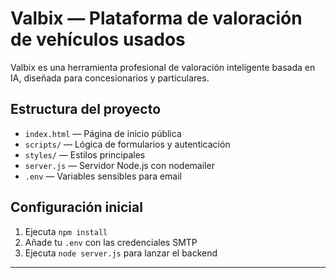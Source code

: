 # Valbix — Plataforma de valoración de vehículos usados

Valbix es una herramienta profesional de valoración inteligente basada en IA, diseñada para concesionarios y particulares.

## Estructura del proyecto
- `index.html` — Página de inicio pública
- `scripts/` — Lógica de formularios y autenticación
- `styles/` — Estilos principales
- `server.js` — Servidor Node.js con nodemailer
- `.env` — Variables sensibles para email

## Configuración inicial
1. Ejecuta `npm install`
2. Añade tu `.env` con las credenciales SMTP
3. Ejecuta `node server.js` para lanzar el backend

---
